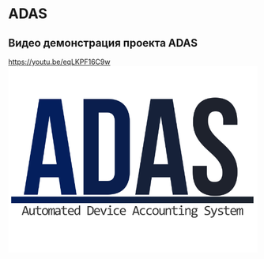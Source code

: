 # ADAS
## Видео демонстрация проекта ADAS
https://youtu.be/eqLKPF16C9w
[![Посмотреть видео](https://github.com/zb-venom/TUSUR_ADAS/blob/master/ADAS.png)](https://youtu.be/eqLKPF16C9w)
